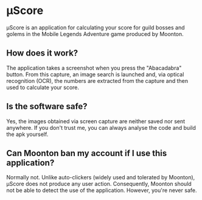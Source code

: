 # µScore

µScore is an application for calculating your score for guild bosses and golems in the Mobile Legends Adventure game produced by Moonton.

## How does it work?
The application takes a screenshot when you press the "Abacadabra" button. From this capture, an image search is launched and, via optical recognition (OCR), the numbers are extracted from the capture and then used to calculate your score.

## Is the software safe?
Yes, the images obtained via screen capture are neither saved nor sent anywhere. If you don't trust me, you can always analyse the code and build the apk yourself.

## Can Moonton ban my account if I use this application?
Normally not. Unlike auto-clickers (widely used and tolerated by Moonton), µScore does not produce any user action. Consequently, Moonton should not be able to detect the use of the application. However, you're never safe.
